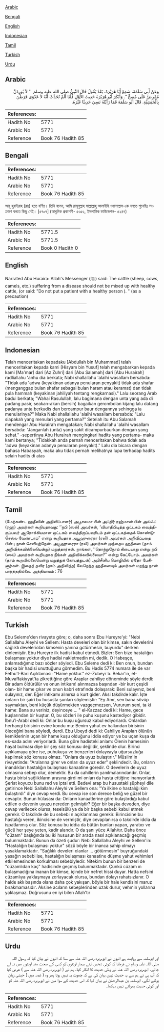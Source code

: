 [Arabic](#arabic)

[Bengali](#bengali)

[English](#english)

[Indonesian](#indonesian)

[Tamil](#tamil)

[Turkish](#turkish)

[Urdu](#urdu)

## Arabic


<div dir="rtl" lang="ar" style={{fontSize:'larger',backgroundColor:'#f8f9fa',padding:20}}>
وَعَنْ أَبِي سَلَمَةَ، سَمِعَ أَبَا هُرَيْرَةَ، بَعْدُ يَقُولُ قَالَ النَّبِيُّ صلى الله عليه وسلم ‏ "‏ لاَ يُورِدَنَّ مُمْرِضٌ عَلَى مُصِحٍّ ‏"‏‏.‏ وَأَنْكَرَ أَبُو هُرَيْرَةَ حَدِيثَ الأَوَّلِ قُلْنَا أَلَمْ تُحَدِّثْ أَنَّهُ لاَ عَدْوَى فَرَطَنَ بِالْحَبَشِيَّةِ‏.‏ قَالَ أَبُو سَلَمَةَ فَمَا رَأَيْتُهُ نَسِيَ حَدِيثًا غَيْرَهُ‏.‏
</div>
<div style={{backgroundColor:'#f8f9fa',padding:20, marginBottom: 10}}><table> <thead> <tr> <th>References:</th> <th></th> </tr> </thead> <tbody><tr><td>Hadith No</td><td>5771</td></tr><tr><td>Arabic No</td><td>5771</td></tr><tr><td>Reference</td><td>Book 76 Hadith 85</td></tr></tbody></table></div>

## Bengali


<div dir="ltr" lang="bn" style={{fontSize:'larger',backgroundColor:'#f8f9fa',padding:20}}>

</div>
<div style={{backgroundColor:'#f8f9fa',padding:20, marginBottom: 10}}><table> <thead> <tr> <th>References:</th> <th></th> </tr> </thead> <tbody><tr><td>Hadith No</td><td>5771</td></tr><tr><td>Arabic No</td><td>5771</td></tr><tr><td>Reference</td><td>Book 76 Hadith 85</td></tr></tbody></table></div>


<div dir="ltr" lang="bn" style={{fontSize:'larger',backgroundColor:'#f8f9fa',padding:20}}>
আবূ হুরাইরাহ (রাঃ) হতে বর্ণিত। তিনি বলেন, আমি রাসূলুল্লাহ সাল্লাল্লাহু আলাইহি ওয়াসাল্লাম-কে বলতে শুনেছিঃ সংক্রমণ বলতে কিছু নেই। [৫৭০৭] (আধুনিক প্রকাশনী- ৫৩৫১, ইসলামিক ফাউন্ডেশন- ৫২৪৭)
</div>
<div style={{backgroundColor:'#f8f9fa',padding:20, marginBottom: 10}}><table> <thead> <tr> <th>References:</th> <th></th> </tr> </thead> <tbody><tr><td>Hadith No</td><td>5771.5</td></tr><tr><td>Arabic No</td><td>5771.5</td></tr><tr><td>Reference</td><td>Book 0 Hadith 0</td></tr></tbody></table></div>

## English


<div dir="ltr" lang="en" style={{fontSize:'larger',backgroundColor:'#f8f9fa',padding:20}}>
Narrated Abu Huraira: Allah's Messenger (ﷺ) said: The cattle (sheep, cows, camels, etc.) suffering from a disease should not be mixed up with healthy cattle, (or said: "Do not put a patient with a healthy person ). " (as a precaution)
</div>
<div style={{backgroundColor:'#f8f9fa',padding:20, marginBottom: 10}}><table> <thead> <tr> <th>References:</th> <th></th> </tr> </thead> <tbody><tr><td>Hadith No</td><td>5771</td></tr><tr><td>Arabic No</td><td>5771</td></tr><tr><td>Reference</td><td>Book 76 Hadith 85</td></tr></tbody></table></div>

## Indonesian


<div dir="ltr" lang="id" style={{fontSize:'larger',backgroundColor:'#f8f9fa',padding:20}}>
Telah menceritakan kepadaku [Abdullah bin Muhammad] telah menceritakan kepada kami [Hisyam bin Yusuf] telah mengabarkan kepada kami [Ma'mar] dari [Az Zuhri] dari [Abu Salamah] dari [Abu Hurairah] radliallahu 'anhu dia berkata; Nabi shallallahu 'alaihi wasallam bersabda: "Tidak ada 'adwa (keyakinan adanya penularan penyakit) tidak ada shafar (menganggap bulan shafar sebagai bulan haram atau keramat) dan tidak pula hammah (keyakinan jahiliyah tentang rengkarnasi)." Lalu seorang Arab badui berkata; "Wahai Rasulullah, lalu bagimana dengan unta yang ada di padang pasir, seakan-akan (bersih) bagaikan gerombolan kijang lalu datang padanya unta berkudis dan bercampur baur dengannya sehingga ia menularinya?" Maka Nabi shallallahu 'alaihi wasallam bersabda: "Lalu siapakah yang menulari yang pertama?" Setelah itu Abu Salamah mendengar Abu Hurairah mengatakan; Nabi shallallahu 'alaihi wasallam bersabda: "Janganlah (unta) yang sakit dicampurbaurkan dengan yang sehat." -sepertinya Abu Hurairah mengingkari hadits yang pertama- maka kami bertanya; "Tidakkah anda pernah menceritakan bahwa tidak ada 'adwa (keyakinan adanya penularan penyakit)." Lalu dia bicara dengan bahasa Habasyah, maka aku tidak pernah melihatnya lupa terhadap hadits selain hadits di atas
</div>
<div style={{backgroundColor:'#f8f9fa',padding:20, marginBottom: 10}}><table> <thead> <tr> <th>References:</th> <th></th> </tr> </thead> <tbody><tr><td>Hadith No</td><td>5771</td></tr><tr><td>Arabic No</td><td>5771</td></tr><tr><td>Reference</td><td>Book 76 Hadith 85</td></tr></tbody></table></div>

## Tamil


<div dir="ltr" lang="ta" style={{fontSize:'larger',backgroundColor:'#f8f9fa',padding:20}}>
(மேற்கண்ட ஹதீஸின் அறிவிப்பாளர்) அபூசலமா பின் அப்திர் ரஹ்மான் பின் அவ்ஃப் (ரஹ்) அவர்கள் கூறியதாவது: ‘‘நபி (ஸல்) அவர்கள், ‘வியாதிபிடித்த ஒட்டகம் வைத்திருப்பவர் ஆரோக்கியமான ஒட்டகம் வைத்திருப்பவரிடம் தன் ஒட்டகத்தைக் கொண்டுசெல்ல வேண்டாம்” என்று கூறியதாக அபூஹுரைரா (ரலி) அவர்கள் அறிவிப்பதை பின்பு நான் செவியுற்றேன். அபூஹுரைரா (ரலி) அவர்கள் முந்தைய ஹதீஸை (தாம் அறிவிக்கவில்லையென்று) மறுத்தார்கள். நாங்கள், ‘‘தொற்றுநோய் கிடையாது என்று நபி (ஸல்) அவர்கள் கூறியதாக நீங்கள் அறிவிக்கவில்லையா?” என்று கேட்டோம். அவர்கள் (தாம் கூறவில்லையென்று மறுத்துக் கோபத்துடன்) அபிசீனிய மொழியில் ஏதோ பேசினார்கள். இதைத் தவிர (தாம் அறிவித்த) வேறெந்த ஹதீஸையும் அவர்கள் மறந்து நான் பார்த்ததில்லை. அத்தியாயம் : 76
</div>
<div style={{backgroundColor:'#f8f9fa',padding:20, marginBottom: 10}}><table> <thead> <tr> <th>References:</th> <th></th> </tr> </thead> <tbody><tr><td>Hadith No</td><td>5771</td></tr><tr><td>Arabic No</td><td>5771</td></tr><tr><td>Reference</td><td>Book 76 Hadith 85</td></tr></tbody></table></div>

## Turkish


<div dir="ltr" lang="tr" style={{fontSize:'larger',backgroundColor:'#f8f9fa',padding:20}}>
Ebu Seleme'den rivayete göre; o, daha sonra Ebu Hureyre'yi: "Nebi Sallallahu Aleyhi ve Sellem: Hasta develeri olan bir kimse, sakın develerini sağlıklı develeriolan kimsenin yanına gctürmesin, buyurdu" derken dinlemiştir. Ebu Hureyre ilk hadisi kabul etmedi. Bizler: Sen bize hastalığın bulaşması yoktur diye hadisi nakletmedin mi, dedik. O Habeşçe, anlamadığımız bazı sözler söyledi. Ebu Seleme dedi ki: Ben onun, bundan başka bir hadisi unuttuğunu görmedim. Bu Hadis 5774 numara ile de var Fethu'l-Bari Açıklaması: "Hame yoktur." ez-Zubeyr b. Bekar'ın, el-Muvaffakiyyat'ta zikrettiğine göre Araplar cahiliye döneminde şöyle derdi: Bir adam öldürülür ve onun intikam! alınmazsa başından -bir kurt çeşidi olan- bir hame çıkar ve onun kabri etrafında dolaşarak: Beni sulayınız, beni sulayınız, der. Eğer intikamı alınırsa o kurt gider. Aksi takdirde kalır. İşte onların bir şairi bu hususta şunları söylemiştir: "Ey Amr, sen bana sövüp saymaktan, beni küçük düşürmekten vazgeçmezsen, Vururum seni, ta ki hame: Bana su veriniz, deyinceye ... " el-Kazzaz dedi ki: Hame, gece kuşlarından bir kuştur. O, bu sözleri ile puhu kuşunu kastediyor gibidir. İbnu'l-Arabl dedi ki: Onlar bu kuşu uğursuz kabul ediyorlardı. Onlardan herhangi birisinin evine kondu mu: Benim yahut ev halkından birisinin öleceğini bana söyledi, derdi. Ebu Ubeyd dedi ki: Cahiliye Arapları ölünün kemiklerinin uçan bir hame kuşu olduğunu iddia ediyor ve bu uçan kuşa da es-sada adını veriyorlardı. Buna göre hadisteki anlam: Ölenin hamesinin hayat bulması diye bir şey söz konusu değildir, şeklinde olur. Birinci açıklamaya göre ise, puhukuşu ve benzerleri dolayısıyla uğursuzluğa kapılmak söz konusu olmaz. "Onlara da uyuz bulaştırır." Müslim'in rivayetinde: "Aralarına girer ve onları da uyuz eder" şeklindedir. Bu, onların inandıkları hastalığın bulaşması kanaatine göredir. O develerin de uyuz olmasına sebep olur, demektir. Bu da cahillerin yanılmalarındandır. Onlar, hasta birisi sağlıklıların arasına girdi mi onları da hasta ettiğine inanıyorlardı. Şeriat koyucu bunu red ve iptal etti. Bedevi arap bu husustaki şüpheyi dile getirince Nebi Sallallahu Aleyhi ve Sellem ona: "Ya ilkine o hastalığı kim bulaştırdı" diye cevap verdi. Bu cevap ise son derece beliğ ve güzel bir cevaptır. Bunun hülasası da: Onların kanaatlerine göre bulaştırdığı kabul edilen o devenin uyuzu nereden gelmiştir? Eğer bir başka deveden, diye cevap verilecek olursa, teselsülü ya da bir başka sebebi kabul etmek gerekir. O takdirde de bu sebebi n açıklanması gerekir. Birincisine bu hastalığı veren, ikincisine de vermiştir, diye cevaplanırsa o takdirde iddia da ispatlanmış olur. Söz konusu bu iddia da bütün bunları yapan, yaratıcı ve gücü her şeye yeten, kadir alandır. O da şanı yüce Allah/tır. Daha önce "cüzam" başlığında bu iki hususun bir arada nasıl açıklanacağı geçmiş bulunmaktadır. Bunun da özeti şudur: Nebi Sallallahu Aleyhi ve Sellem'in: "Hastalığın bulaşması yoktur" sözü böyle bir inanca sahip olmayı yasaklamaktadır. "Sağlıklı develeri olanlar ... götürmesin" buyruğundaki yasağın sebebi ise, hastalığın bulaşması kanaatine düşme yahut vehimleri etkilemesinden korkulması sebebiyledir. Nitekim bunun bir benzeri de "cüzamlıdan kaç" hadisinde geçmiş bulunmaktadır. Çünkü cüzam ın bulaşmadığına inanan bir kimse, içinde bir nefret hissi duyar. Hatta nefsini cüzamlıya yaklaşmaya zorlayacak olursa, bundan dolayı rahatsızlanır. O halde aklı başında olana daha çok yakışan, böyle bir hale kendisini maruz bırakmamasıdır. Aksine acıların sebeplerinden uzak durur, vehmin yollarına yaklaşmaz. Doğrusunu en iyi bilen Allah'tır
</div>
<div style={{backgroundColor:'#f8f9fa',padding:20, marginBottom: 10}}><table> <thead> <tr> <th>References:</th> <th></th> </tr> </thead> <tbody><tr><td>Hadith No</td><td>5771</td></tr><tr><td>Arabic No</td><td>5771</td></tr><tr><td>Reference</td><td>Book 76 Hadith 85</td></tr></tbody></table></div>

## Urdu


<div dir="rtl" lang="ur" style={{fontSize:'larger',backgroundColor:'#f8f9fa',padding:20}}>
اور ابوسلمہ سے روایت ہے انہوں نے ابوہریرہ رضی اللہ عنہ سے سنا کہ انہوں نے بیان کیا کہ رسول اللہ صلی اللہ علیہ وسلم نے فرمایا کہ کوئی شخص اپنے بیمار اونٹوں کو کسی کے صحت مند اونٹوں میں نہ لے جائے۔ ابوہریرہ رضی اللہ عنہ نے پہلی حدیث کا انکار کیا۔ ہم نے ( ابوہریرہ رضی اللہ عنہ سے ) عرض کیا کہ آپ ہی نے ہم سے یہ حدیث نہیں بیان کی ہے کہ چھوت یہ نہیں ہوتا پھر وہ ( غصہ میں ) حبشی زبان بولنے لگے۔ ابوسلمہ بن عبدالرحمٰن نے بیان کیا کہ اس حدیث کے سوا میں نے ابوہریرہ رضی اللہ عنہ کو اور کوئی حدیث بھولتے نہیں دیکھا۔
</div>
<div style={{backgroundColor:'#f8f9fa',padding:20, marginBottom: 10}}><table> <thead> <tr> <th>References:</th> <th></th> </tr> </thead> <tbody><tr><td>Hadith No</td><td>5771</td></tr><tr><td>Arabic No</td><td>5771</td></tr><tr><td>Reference</td><td>Book 76 Hadith 85</td></tr></tbody></table></div>